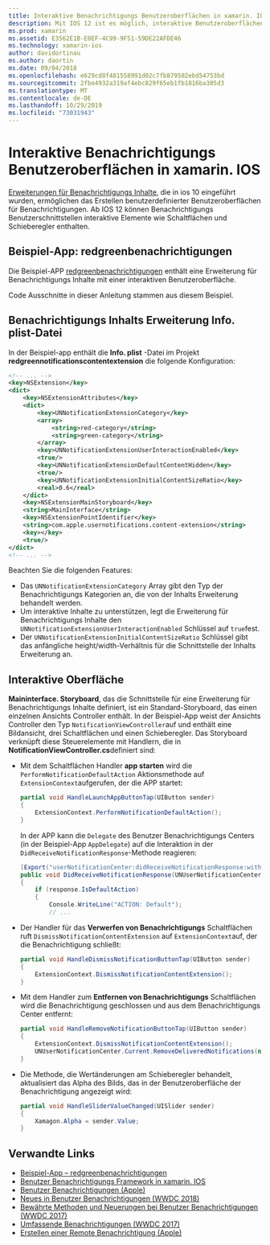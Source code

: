 ```yaml
---
title: Interaktive Benachrichtigungs Benutzeroberflächen in xamarin. IOS
description: Mit IOS 12 ist es möglich, interaktive Benutzeroberflächen für lokale und Remote Benachrichtigungen zu erstellen. In diesem Leitfaden wird beschrieben, wie diese Funktionen mit xamarin. IOS verwendet werden.
ms.prod: xamarin
ms.assetid: E3562E1B-E0EF-4C99-9F51-59DE22AFDE46
ms.technology: xamarin-ios
author: davidortinau
ms.author: daortin
ms.date: 09/04/2018
ms.openlocfilehash: e629cd8f481558991d02c7fb879502ebd54753bd
ms.sourcegitcommit: 2fbe4932a319af4ebc829f65eb1fb1816ba305d3
ms.translationtype: MT
ms.contentlocale: de-DE
ms.lasthandoff: 10/29/2019
ms.locfileid: "73031943"
---
```

# <a name="interactive-notification-user-interfaces-in-xamarinios"></a>Interaktive Benachrichtigungs Benutzeroberflächen in xamarin. IOS

[Erweiterungen für Benachrichtigungs Inhalte](~/ios/platform/user-notifications/advanced-user-notifications.md), die in ios 10 eingeführt wurden, ermöglichen das Erstellen benutzerdefinierter Benutzeroberflächen für Benachrichtigungen. Ab IOS 12 können Benachrichtigungs Benutzerschnittstellen interaktive Elemente wie Schaltflächen und Schieberegler enthalten.

## <a name="sample-app-redgreennotifications"></a>Beispiel-App: redgreenbenachrichtigungen

Die Beispiel-APP [redgreenbenachrichtigungen](https://docs.microsoft.com/samples/xamarin/ios-samples/ios12-redgreennotifications) enthält eine Erweiterung für Benachrichtigungs Inhalte mit einer interaktiven Benutzeroberfläche.

Code Ausschnitte in dieser Anleitung stammen aus diesem Beispiel.

## <a name="notification-content-extension-infoplist-file"></a>Benachrichtigungs Inhalts Erweiterung Info. plist-Datei

In der Beispiel-app enthält die **Info. plist** -Datei im Projekt **redgreennotificationscontentextension** die folgende Konfiguration:

```xml
<!-- ... -->
<key>NSExtension</key>
<dict>
    <key>NSExtensionAttributes</key>
    <dict>
        <key>UNNotificationExtensionCategory</key>
        <array>
            <string>red-category</string>
            <string>green-category</string>
        </array>
        <key>UNNotificationExtensionUserInteractionEnabled</key>
        <true/>
        <key>UNNotificationExtensionDefaultContentHidden</key>
        <true/>
        <key>UNNotificationExtensionInitialContentSizeRatio</key>
        <real>0.6</real>
    </dict>
    <key>NSExtensionMainStoryboard</key>
    <string>MainInterface</string>
    <key>NSExtensionPointIdentifier</key>
    <string>com.apple.usernotifications.content-extension</string>
    <key></key>
    <true/>
</dict>
<!-- ... -->
```

Beachten Sie die folgenden Features:

- Das `UNNotificationExtensionCategory` Array gibt den Typ der Benachrichtigungs Kategorien an, die von der Inhalts Erweiterung behandelt werden.
- Um interaktive Inhalte zu unterstützen, legt die Erweiterung für Benachrichtigungs Inhalte den `UNNotificationExtensionUserInteractionEnabled` Schlüssel auf `true`fest.
- Der `UNNotificationExtensionInitialContentSizeRatio` Schlüssel gibt das anfängliche height/width-Verhältnis für die Schnittstelle der Inhalts Erweiterung an.

## <a name="interactive-interface"></a>Interaktive Oberfläche

**Maininterface. Storyboard**, das die Schnittstelle für eine Erweiterung für Benachrichtigungs Inhalte definiert, ist ein Standard-Storyboard, das einen einzelnen Ansichts Controller enthält. In der Beispiel-App weist der Ansichts Controller den Typ `NotificationViewController`auf und enthält eine Bildansicht, drei Schaltflächen und einen Schieberegler. Das Storyboard verknüpft diese Steuerelemente mit Handlern, die in **NotificationViewController.cs**definiert sind:

- Mit dem Schaltflächen Handler **app starten** wird die `PerformNotificationDefaultAction` Aktionsmethode auf `ExtensionContext`aufgerufen, der die APP startet:

    ```csharp
    partial void HandleLaunchAppButtonTap(UIButton sender)
    {
        ExtensionContext.PerformNotificationDefaultAction();
    }
    ```

    In der APP kann die `Delegate` des Benutzer Benachrichtigungs Centers (in der Beispiel-App `AppDelegate`) auf die Interaktion in der `DidReceiveNotificationResponse`-Methode reagieren:

    ```csharp
    [Export("userNotificationCenter:didReceiveNotificationResponse:withCompletionHandler:")]
    public void DidReceiveNotificationResponse(UNUserNotificationCenter center, UNNotificationResponse response, System.Action completionHandler)
    {
        if (response.IsDefaultAction)
        {
            Console.WriteLine("ACTION: Default");
            // ...
    ```

- Der Handler für das **Verwerfen von Benachrichtigungs** Schaltflächen ruft `DismissNotificationContentExtension` auf `ExtensionContext`auf, der die Benachrichtigung schließt:

    ```csharp
    partial void HandleDismissNotificationButtonTap(UIButton sender)
    {
        ExtensionContext.DismissNotificationContentExtension();
    }
    ```

- Mit dem Handler zum **Entfernen von Benachrichtigungs** Schaltflächen wird die Benachrichtigung geschlossen und aus dem Benachrichtigungs Center entfernt:

    ```csharp
    partial void HandleRemoveNotificationButtonTap(UIButton sender)
    {
        ExtensionContext.DismissNotificationContentExtension();
        UNUserNotificationCenter.Current.RemoveDeliveredNotifications(new string[] { notification.Request.Identifier });
    }
    ```

- Die Methode, die Wertänderungen am Schieberegler behandelt, aktualisiert das Alpha des Bilds, das in der Benutzeroberfläche der Benachrichtigung angezeigt wird:

    ```csharp
    partial void HandleSliderValueChanged(UISlider sender)
    {
        Xamagon.Alpha = sender.Value;
    }
    ```

## <a name="related-links"></a>Verwandte Links

- [Beispiel-App – redgreenbenachrichtigungen](https://docs.microsoft.com/samples/xamarin/ios-samples/ios12-redgreennotifications)
- [Benutzer Benachrichtigungs Framework in xamarin. IOS](~/ios/platform/user-notifications/index.md)
- [Benutzer Benachrichtigungen (Apple)](https://developer.apple.com/documentation/usernotifications?language=objc)
- [Neues in Benutzer Benachrichtigungen (WWDC 2018)](https://developer.apple.com/videos/play/wwdc2018/710/)
- [Bewährte Methoden und Neuerungen bei Benutzer Benachrichtigungen (WWDC 2017)](https://developer.apple.com/videos/play/wwdc2017/708/)
- [Umfassende Benachrichtigungen (WWDC 2017)](https://developer.apple.com/videos/play/wwdc2017/817/)
- [Erstellen einer Remote Benachrichtigung (Apple)](https://developer.apple.com/documentation/usernotifications/setting_up_a_remote_notification_server/generating_a_remote_notification)
